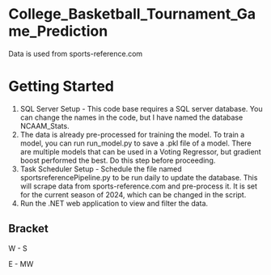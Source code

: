 # College_Basketball_Tournament_Game_Prediction



Data is used from sports-reference.com

# Getting Started
1. SQL Server Setup - This code base requires a SQL server database. You can change the names in the code, but I have named the database NCAAM_Stats.
2. The data is already pre-processed for training the model. To train a model, you can run run_model.py to save a .pkl file of a model. There are multiple models that can be used in a Voting Regressor, but gradient boost performed the best. Do this step before proceeding.
3. Task Scheduler Setup - Schedule the file named sportsreferencePipeline.py to be run daily to update the database. This will scrape data from sports-reference.com and pre-process it. It is set for the current season of 2024, which can be changed in the script.
4. Run the .NET web application to view and filter the data.


## Bracket
W      -      S

E      -      MW
